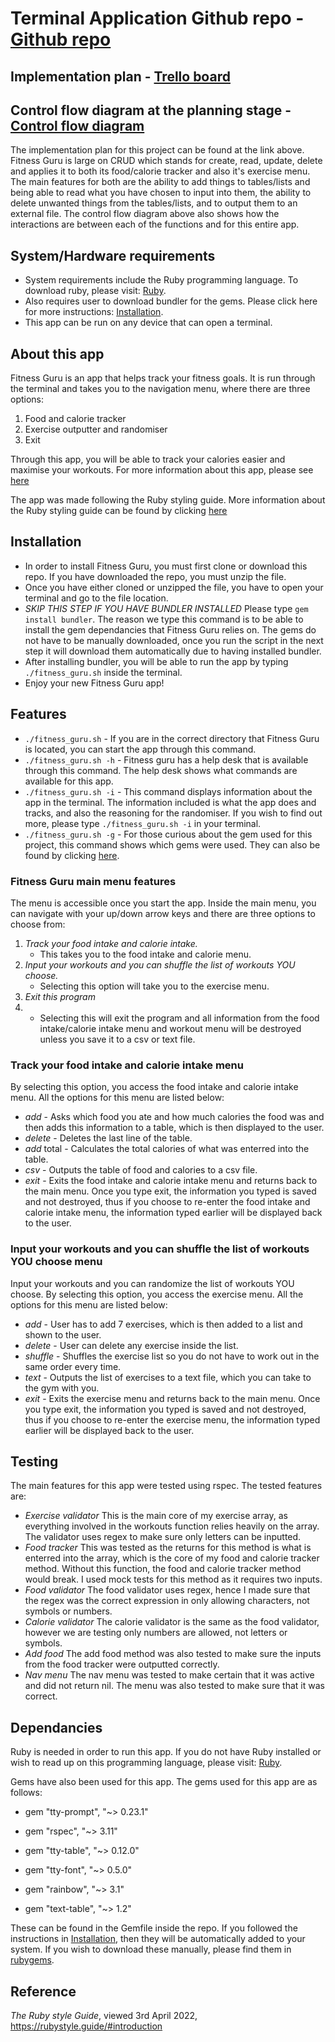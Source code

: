 # Terminal Application Github repo - [Github repo](https://github.com/storm0105/T1A3)

## Implementation plan - [Trello board](https://trello.com/b/bsGOblk7/terminal-app)
## Control flow diagram at the planning stage - [Control flow diagram](/docs/control%20flow.png)
The implementation plan for this project can be found at the link above. Fitness Guru is large on CRUD which stands for create, read, update, delete and applies it to both its food/calorie tracker and also it's exercise menu. The main features for both are the ability to add things to tables/lists and being able to read what you have chosen to input into them, the ability to delete unwanted things from the tables/lists, and to output them to an external file. The control flow diagram above also shows how the interactions are between each of the functions and for this entire app.

## System/Hardware requirements
- System requirements include the Ruby programming language. To download ruby, please visit: [Ruby](https://www.ruby-lang.org/en/downloads/).
- Also requires user to download bundler for the gems. Please click here for more instructions: [Installation](#installation).
- This app can be run on any device that can open a terminal.

## About this app
Fitness Guru is an app that helps track your fitness goals. It is run through the terminal and takes you to the navigation menu, where there are three options:
1. Food and calorie tracker
2. Exercise outputter and randomiser
3. Exit

Through this app, you will be able to track your calories easier and maximise your workouts. For more information about this app, please see [here](#features)

The app was made following the Ruby styling guide. More information about the Ruby styling guide can be found by clicking [here](https://rubystyle.guide/)

## Installation
- In order to install Fitness Guru, you must first clone or download this repo. If you have downloaded the repo, you must unzip the file.
- Once you have either cloned or unzipped the file, you have to open your terminal and go to the file location. 
- *SKIP THIS STEP IF YOU HAVE BUNDLER INSTALLED*  Please type ```gem install bundler```. The reason we type this command is to be able to install the gem dependancies that Fitness Guru relies on. The gems do not have to be manually downloaded, once you run the script in the next step it will download them automatically due to having installed bundler.
- After installing bundler, you will be able to run the app by typing ```./fitness_guru.sh``` inside the terminal.
- Enjoy your new Fitness Guru app!

## Features
- ```./fitness_guru.sh``` - If you are in the correct directory that Fitness Guru is located, you can start the app through this command.
- ```./fitness_guru.sh -h``` - Fitness guru has a help desk that is available through this command. The help desk shows what commands are available for this app.
- ```./fitness_guru.sh -i``` - This command displays information about the app in the terminal. The information included is what the app does and tracks, and also the reasoning for the randomiser. If you wish to find out more, please type ```./fitness_guru.sh -i``` in your terminal.
- ```./fitness_guru.sh -g``` - For those curious about the gem used for this project, this command shows which gems were used. They can also be found by clicking [here](#dependancies).

### Fitness Guru main menu features
The menu is accessible once you start the app. Inside the main menu, you can navigate with your up/down arrow keys and there are three options to choose from:
1. *Track your food intake and calorie intake.*
   - This takes you to the food intake and calorie menu.
2. *Input your workouts and you can shuffle the list of workouts YOU choose.*
   - Selecting this option will take you to the exercise menu.
3. *Exit this program*
4. - Selecting this will exit the program and all information from the food intake/calorie intake menu and workout menu will be destroyed unless you save it to a csv or text file.

### Track your food intake and calorie intake menu
By selecting this option, you access the food intake and calorie intake menu. All the options for this menu are listed below:
 - *add* - Asks which food you ate and how much calories the food was and then adds this information to a table, which is then displayed to the user.
 - *delete* - Deletes the last line of the table.
 - *add* total - Calculates the total calories of what was enterred into the table.
 - *csv* - Outputs the table of food and calories to a csv file.
 - *exit* - Exits the food intake and calorie intake menu and returns back to the main menu. Once you type exit, the information you typed is saved and not destroyed, thus if you choose to re-enter the food intake and calorie intake menu, the information typed earlier will be displayed back to the user.

### Input your workouts and you can shuffle the list of workouts YOU choose menu
Input your workouts and you can randomize the list of workouts YOU choose.
By selecting this option, you access the exercise menu. All the options for this menu are listed below:
- *add* - User has to add 7 exercises, which is then added to a list and shown to the user. 
- *delete* - User can delete any exercise inside the list.
- *shuffle* - Shuffles the exercise list so you do not have to work out in the same order every time.
- *text* - Outputs the list of exercises to a text file, which you can take to the gym with you.
- *exit* - Exits the exercise menu and returns back to the main menu. Once you type exit, the information you typed is saved and not destroyed, thus if you choose to re-enter the exercise menu, the information typed earlier will be displayed back to the user.

## Testing
The main features for this app were tested using rspec. The tested features are:

- *Exercise validator* This is the main core of my exercise array, as everything involved in the workouts function relies heavily on the array. The validator uses regex to make sure only letters can be inputted.
- *Food tracker* This was tested as the returns for this method is what is enterred into the array, which is the core of my food and calorie tracker method. Without this function, the food and calorie tracker method would break. I used mock tests for this method as it requires two inputs.
- *Food validator* The food validator uses regex, hence I made sure that the regex was the correct expression in only allowing characters, not symbols or numbers.
- *Calorie validator* The calorie validator is the same as the food validator, however we are testing only numbers are allowed, not letters or symbols.
- *Add food* The add food method was also tested to make sure the inputs from the food tracker were outputted correctly.
- *Nav menu* The nav menu was tested to make certain that it was active and did not return nil. The menu was also tested to make sure that it was correct.

## Dependancies
Ruby is needed in order to run this app. If you do not have Ruby installed or wish to read up on this programming language, please visit: [Ruby](https://www.ruby-lang.org/en/downloads/).

Gems have also been used for this app. The gems used for this app are as follows:

- gem "tty-prompt", "~> 0.23.1"

- gem "rspec", "~> 3.11"

- gem "tty-table", "~> 0.12.0"

- gem "tty-font", "~> 0.5.0"

- gem "rainbow", "~> 3.1"

- gem "text-table", "~> 1.2"
  
These can be found in the Gemfile inside the repo. If you followed the instructions in [Installation](#installation), then they will be automatically added to your system. If you wish to download these manually, please find them in [rubygems](https://rubygems.org/).

## Reference
*The Ruby style Guide*, viewed 3rd April 2022, https://rubystyle.guide/#introduction